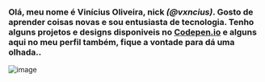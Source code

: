 ### Olá, meu nome é Vinícius Oliveira, nick _(@vxncius)_. Gosto de aprender coisas novas e sou entusiasta de tecnologia. Tenho alguns projetos e designs disponiveis no <a href="https://codepen.io/vxncius" target="_blank">Codepen.io</a> e alguns aqui no meu perfil também, fique a vontade para dá uma olhada..

![image](https://github.com/viuh9997/viuh9997/assets/92545891/e2982772-2433-4937-8fb2-171fcf898f28)
